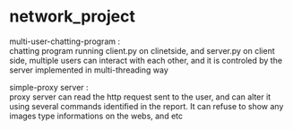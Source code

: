 # network_project
multi-user-chatting-program : <br> chatting program running client.py on clinetside, and server.py on client side, multiple users can interact with each other, and it is controled by the server implemented in multi-threading way

simple-proxy server : <br> proxy server can read the http request sent to the user, and can alter it using several commands identified in the report. It can refuse to show any images type informations on the webs, and etc
